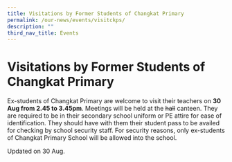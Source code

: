 ```yaml
---
title: Visitations by Former Students of Changkat Primary
permalink: /our-news/events/visitckps/
description: ""
third_nav_title: Events
---
```

# Visitations by Former Students of Changkat Primary



Ex-students of Changkat Primary are welcome to visit their teachers on **30 Aug from 2.45 to 3.45pm**.  Meetings will be held at the ~~hall~~ canteen. They are required to be in their secondary school uniform or PE attire for ease of identification. They should have with them their student pass to be availed for checking by school security staff. For security reasons, only ex-students of Changkat Primary School will be allowed into the school.

Updated on 30 Aug.